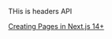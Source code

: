 THis is headers API

[Creating Pages in Next.js 14+](learning-notes/next/Creating%20Pages%20in%20Next.js%2014+.md)